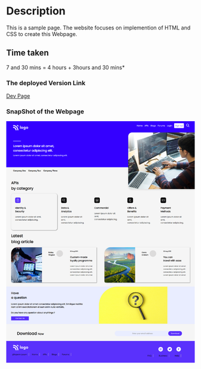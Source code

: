 # Description
This is a sample page. The website focuses on implemention of HTML and CSS to create this Webpage.

## Time taken

7 and 30 mins = 4 hours + 3hours and 30 mins*

### The deployed Version Link

[Dev Page](https://developerpage.netlify.app/)

### SnapShot of the Webpage

![DevPage](./screencapture.png)
